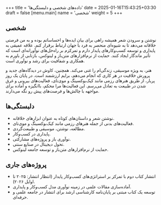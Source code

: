 +++
title = 'داده‌های شخصی و دلبستگی‌ها'
date = 2025-01-16T15:43:25+03:30
draft = false
[menu.main]
name = 'شخصی'
weight = 5
+++


## شخصی
نوشتن و سرودن شعر همیشه راهی برای بیان ایده‌ها و احساساتم بوده و به من فرصتی خلاقانه می‌دهد تا به شیوه‌ای منحصر به فرد با جهان ارتباط برقرار کنم. علاقه عمیقی به پایداری و توسعه کسب‌وکارهای پایدار دارم و تمرکزم بر راه‌حل‌های نوآورانه‌ای است که تأثیر ماندگار ایجاد کنند. حمایت از نرم‌افزارهای متن‌باز و لینوکس، بازتابی از باورم به همکاری و شفافیت برای رشد و نوآوری است.

هنر، به ویژه موسیقی، زندگی‌ام را غنی می‌کند. همچنین، کاوش در دیدگاه‌های جدید و پرورش خلاقیت در هر کاری که انجام می‌دهم، برایم ارزشمند است. در پایان یک روز پربار، از طریق هنرهای رزمی مانند کیک‌بوکسینگ و موی‌تای، فعالیت‌های بیرونی و غرق شدن در طبیعت به تعادل می‌رسم. این فعالیت‌ها مرا محکم، باانگیزه و آماده برای مواجهه با چالش‌ها و فرصت‌های پیش رو نگه می‌دارند.

## دلبستگی‌ها
* نوشتن شعر و داستان‌های کوتاه به عنوان ابزارهای خلاقانه.
* فعالیت‌های بدنی از جمله هنرهای رزمی مانند کیک‌بوکسینگ و موی‌تای.
* مطالعه، نوشتن، موسیقی و طبیعت‌گردی.
* پایداری در کسب‌وکار.
* نوآوری باز و پروژه‌های مشارکتی.
* تحول دیجیتال در صنایع سنتی.
* حمایت از نرم‌افزارهای متن‌باز و توسعه جامعه لینوکس.


## پروژه‌های جاری
* انتشار کتاب دوم با تمرکز بر استراتژی‌های کسب‌وکار پایدار (انتظار انتشار: ۲۰۲۵ تا اوایل ۲۰۲۶).
* آماده‌سازی مقالات علمی در زمینه نوآوری مدل کسب‌وکار و پایداری.
* توسعه یک کتاب مبتنی بر پایان‌نامه کارشناسی ارشد برای انتشار در جامعه علمی و حرفه‌ای.